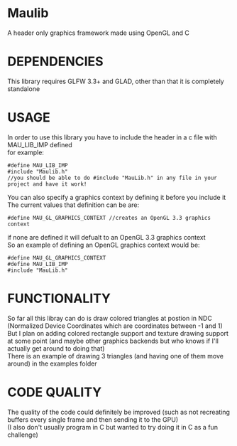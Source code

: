 # Maulib
A header only graphics framework made using OpenGL and C

# DEPENDENCIES
This library requires GLFW 3.3+ and GLAD, other than that it is completely standalone 


# USAGE
In order to use this library you have to include the header in a c file with MAU_LIB_IMP defined\
for example:
```
#define MAU_LIB_IMP
#include "Maulib.h"
//you should be able to do #include "MauLib.h" in any file in your project and have it work!
```
You can also specify a graphics context by defining it before you include it\
The current values that definition can be are:
```
#define MAU_GL_GRAPHICS_CONTEXT //creates an OpenGL 3.3 graphics context
```
if none are defined it will defualt to an OpenGL 3.3 graphics context\
So an example of defining an OpenGL graphics context would be:
```
#define MAU_GL_GRAPHICS_CONTEXT
#define MAU_LIB_IMP
#include "MauLib.h"
```

# FUNCTIONALITY
So far all this libray can do is draw colored triangles at postion in NDC (Normalized Device Coordinates which are coordinates between -1 and 1)\
But I plan on adding colored rectangle support and texture drawing support at some point (and maybe other graphics backends but who knows if I'll actually get around to doing that)\
There is an example of drawing 3 triangles (and having one of them move around) in the examples folder

# CODE QUALITY 
The quality of the code could definitely be improved (such as not recreating buffers every single frame and then sending it to the GPU) \
(I also don't usually program in C but wanted to try doing it in C as a fun challenge) 

